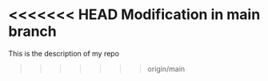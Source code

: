<<<<<<< HEAD
Modification in main branch
=======
This is the description of my repo
>>>>>>> origin/main
